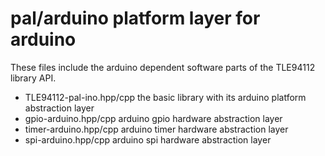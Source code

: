 # pal/arduino platform layer for arduino

These files include the arduino dependent software parts of the TLE94112 library API.

* TLE94112-pal-ino.hpp/cpp the basic library with its arduino platform abstraction layer
* gpio-arduino.hpp/cpp arduino gpio hardware abstraction layer
* timer-arduino.hpp/cpp arduino timer hardware abstraction layer
* spi-arduino.hpp/cpp arduino spi hardware abstraction layer
